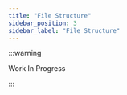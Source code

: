 ```yaml
---
title: "File Structure"
sidebar_position: 3
sidebar_label: "File Structure"
---
```


:::warning

Work In Progress

:::
